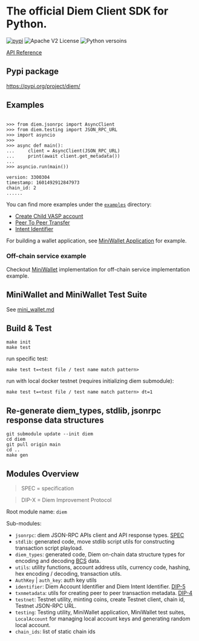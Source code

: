 # The official Diem Client SDK for Python.

[![pypi](https://img.shields.io/pypi/v/diem)](https://pypi.org/project/diem/)
![Apache V2 License](https://img.shields.io/pypi/l/diem)
![Python versoins](https://img.shields.io/pypi/pyversions/diem)

[API Reference](https://diem.github.io/client-sdk-python/diem)

## Pypi package

https://pypi.org/project/diem/

## Examples

```python3

>>> from diem.jsonrpc import AsyncClient
>>> from diem.testing import JSON_RPC_URL
>>> import asyncio
>>>
>>> async def main():
...     client = AsyncClient(JSON_RPC_URL)
...     print(await client.get_metadata())
...
>>> asyncio.run(main())

version: 3300304
timestamp: 1601492912847973
chain_id: 2
......

```

You can find more examples under the [`examples`](./examples/) directory:

* [Create Child VASP account](./examples/create_child_vasp.py)
* [Peer To Peer Transfer](./examples/p2p_transfer.py)
* [Intent Identifier](./examples/intent_identifier.py)

For building a wallet application, see [MiniWallet Application](./src/diem/testing/miniwallet/app) for example.


### Off-chain service example

Checkout [MiniWallet](./src/diem/testing/miniwallet/app) implementation for off-chain service implementation example.

## MiniWallet and MiniWallet Test Suite

See [mini_wallet.md](mini-wallet.md)


## Build & Test

```
make init
make test
```

run specific test:

```
make test t=<test file / test name match pattern>
```

run with local docker testnet (requires initializing diem submodule):

```
make test t=<test file / test name match pattern> dt=1
```

## Re-generate diem_types, stdlib, jsonrpc response data structures

```
git submodule update --init diem
cd diem
git pull origin main
cd ..
make gen
```

## Modules Overview

> SPEC = specification

> DIP-X = Diem Improvement Protocol

Root module name: `diem`

Sub-modules:

- `jsonrpc`: diem JSON-RPC APIs client and API response types. [SPEC](https://github.com/diem/diem/blob/master/json-rpc/json-rpc-spec.md)
- `stdlib`: generated code, move stdlib script utils for constructing transaction script playload.
- `diem_types`: generated code, Diem on-chain data structure types for encoding and decoding [BCS](https://crates.io/crates/bcs) data.
- `utils`: utility functions, account address utils, currency code, hashing, hex encoding / decoding, transaction utils.
- `AuthKey` | `auth_key`: auth key utils
- `identifier`: Diem Account Identifier and Diem Intent Identifier. [DIP-5](https://dip.diem.com/dip-5/)
- `txnmetadata`: utils for creating peer to peer transaction metadata. [DIP-4](https://dip.diem.com/dip-4/)
- `testnet`: Testnet utility, minting coins, create Testnet client, chain id, Testnet JSON-RPC URL.
- `testing`: Testing utility, MiniWallet application, MiniWallet test suites, `LocalAccount` for managing local account keys and generating random local account.
- `chain_ids`: list of static chain ids
